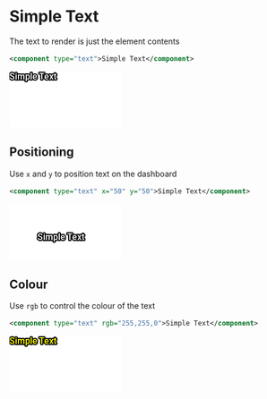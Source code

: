 
# Simple Text

The text to render is just the element contents


```xml
<component type="text">Simple Text</component>
```
<kbd>![01-simple-text-0.png](01-simple-text-0.png)</kbd>


## Positioning

Use `x` and `y` to position text on the dashboard


```xml
<component type="text" x="50" y="50">Simple Text</component>
```
<kbd>![01-simple-text-1.png](01-simple-text-1.png)</kbd>


## Colour

Use `rgb` to control the colour of the text 


```xml
<component type="text" rgb="255,255,0">Simple Text</component>
```
<kbd>![01-simple-text-2.png](01-simple-text-2.png)</kbd>
